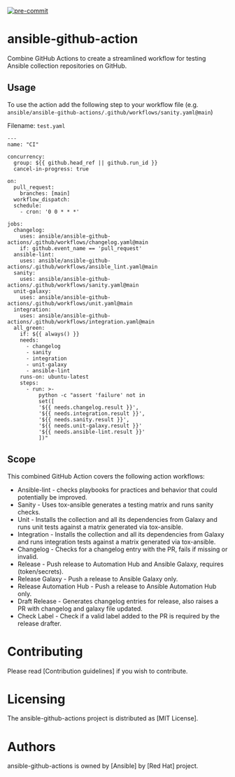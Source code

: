 [![pre-commit](https://img.shields.io/badge/pre--commit-enabled-brightgreen?logo=pre-commit&logoColor=white)](https://github.com/pre-commit/pre-commit)

# ansible-github-action

Combine GitHub Actions to create a streamlined workflow for testing Ansible collection repositories on GitHub.

## Usage

To use the action add the following step to your workflow file (e.g.
`ansible/ansible-github-actions/.github/workflows/sanity.yaml@main`)

Filename: `test.yaml`

```
---
name: "CI"

concurrency:
  group: ${{ github.head_ref || github.run_id }}
  cancel-in-progress: true

on:
  pull_request:
    branches: [main]
  workflow_dispatch:
  schedule:
    - cron: '0 0 * * *'

jobs:
  changelog:
    uses: ansible/ansible-github-actions/.github/workflows/changelog.yaml@main
    if: github.event_name == 'pull_request'
  ansible-lint:
    uses: ansible/ansible-github-actions/.github/workflows/ansible_lint.yaml@main
  sanity:
    uses: ansible/ansible-github-actions/.github/workflows/sanity.yaml@main
  unit-galaxy:
    uses: ansible/ansible-github-actions/.github/workflows/unit.yaml@main
  integration:
    uses: ansible/ansible-github-actions/.github/workflows/integration.yaml@main
  all_green:
    if: ${{ always() }}
    needs:
      - changelog
      - sanity
      - integration
      - unit-galaxy
      - ansible-lint
    runs-on: ubuntu-latest
    steps:
      - run: >-
          python -c "assert 'failure' not in
          set([
          '${{ needs.changelog.result }}',
          '${{ needs.integration.result }}',
          '${{ needs.sanity.result }}',
          '${{ needs.unit-galaxy.result }}'
          '${{ needs.ansible-lint.result }}'
          ])"
```

## Scope

This combined GitHub Action covers the following action workflows:

- Ansible-lint - checks playbooks for practices and behavior that could potentially be improved.
- Sanity - Uses tox-ansible generates a testing matrix and runs sanity checks.
- Unit - Installs the collection and all its dependencies from Galaxy and runs unit tests against a matrix generated via tox-ansible.
- Integration - Installs the collection and all its dependencies from Galaxy and runs integration tests against a matrix generated via tox-ansible.
- Changelog - Checks for a changelog entry with the PR, fails if missing or invalid.
- Release - Push release to Automation Hub and Ansible Galaxy, requires (token/secrets).
- Release Galaxy - Push a release to Ansible Galaxy only.
- Release Automation Hub - Push a release to Ansible Automation Hub only.
- Draft Release - Generates changelog entries for release, also raises a PR with changelog and galaxy file updated.
- Check Label - Check if a valid label added to the PR is required by the release drafter.

# Contributing

Please read [Contribution guidelines] if you wish to contribute.

# Licensing

The ansible-github-actions project is distributed as [MIT License].

# Authors

ansible-github-actions is owned by [Ansible] by [Red Hat] project.
